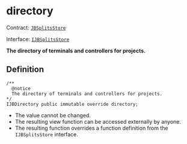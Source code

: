 # directory

Contract: [`JBSplitsStore`](../)​‌

Interface: [`IJBSplitsStore`](../../../interfaces/ijbsplitsstore.md)

**The directory of terminals and controllers for projects.**

## Definition

```solidity
/** 
  @notice 
  The directory of terminals and controllers for projects.
*/ 
IJBDirectory public immutable override directory;
```

* The value cannot be changed.
* The resulting view function can be accessed externally by anyone.
* The resulting function overrides a function definition from the `IJBSplitsStore` interface.
